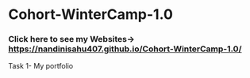 # Cohort-WinterCamp-1.0
### Click here to see my Websites-> https://nandinisahu407.github.io/Cohort-WinterCamp-1.0/

Task 1- My portfolio
